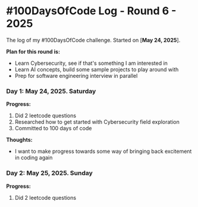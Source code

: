# #100DaysOfCode Log - Round 6 - 2025

The log of my #100DaysOfCode challenge. Started on [**May 24, 2025**].

**Plan for this round is:** 
- Learn Cybersecurity, see if that's something I am interested in
- Learn AI concepts, build some sample projects to play around with
- Prep for software engineering interview in parallel 

### Day 1: May 24, 2025. Saturday

**Progress:**

1. Did 2 leetcode questions 
2. Researched how to get started with Cybersecurity field exploration
3. Committed to 100 days of code

**Thoughts:**
- I want to make progress towards some way of bringing back excitement in coding again

### Day 2: May 25, 2025. Sunday

**Progress:**

1. Did 2 leetcode questions




